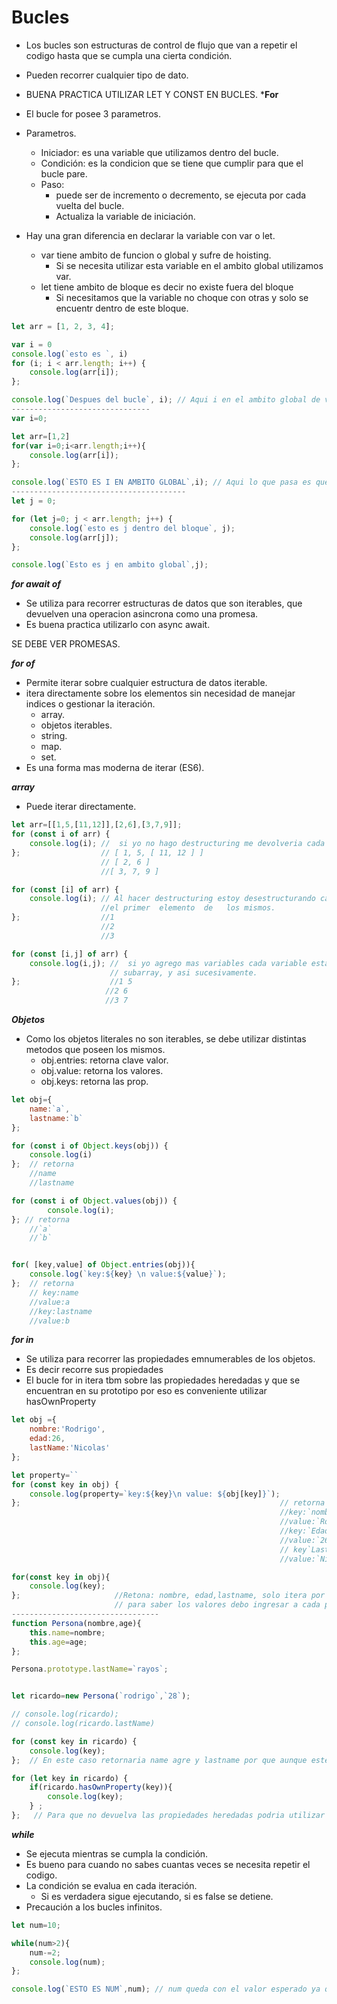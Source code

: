 # Bucles 
- Los bucles son estructuras de control de flujo que van a repetir el codigo hasta que se cumpla una cierta condición.
- Pueden recorrer cualquier tipo de dato.
- BUENA PRACTICA UTILIZAR LET Y CONST EN BUCLES.
***For**

- El bucle for posee 3 parametros.
- Parametros.
    - Iniciador: es una variable que utilizamos dentro del bucle.
    - Condición: es la condicion que se tiene que cumplir para que el bucle pare.
    - Paso: 
        - puede ser  de incremento o decremento, se ejecuta por cada vuelta del bucle. 
        - Actualiza la variable de iniciación.
- Hay una gran diferencia en declarar la variable con var o let.
    - var tiene ambito de funcion o global y sufre de hoisting.
        - Si se necesita utilizar esta variable en el ambito global utilizamos var.
    - let tiene ambito de bloque es decir no existe fuera del bloque 
        - Si necesitamos que la variable no choque con otras y solo se encuentr dentro de este bloque.

```js
let arr = [1, 2, 3, 4];

var i = 0
console.log(`esto es `, i)
for (i; i < arr.length; i++) {
    console.log(arr[i]);
};

console.log(`Despues del bucle`, i); // Aqui i en el ambito global de va actualizando.
-------------------------------
var i=0;

let arr=[1,2]
for(var i=0;i<arr.length;i++){
    console.log(arr[i]);
};

console.log(`ESTO ES I EN AMBITO GLOBAL`,i); // Aqui lo que pasa es que i  del ambito global se sobreescribe con mi variable dentro del bucle debido a que estas poseen ambito global (solo ven el contexto global.)
---------------------------------------
let j = 0;

for (let j=0; j < arr.length; j++) {
    console.log(`esto es j dentro del bloque`, j);
    console.log(arr[j]);
};

console.log(`Esto es j en ambito global`,j);
```

***for await of***
- Se utiliza para recorrer estructuras de datos que son iterables, que devuelven una operacion asincrona como una promesa.
- Es buena practica utilizarlo con async await.


SE DEBE VER PROMESAS.

***for of***
- Permite iterar sobre cualquier estructura de datos iterable.
- itera directamente sobre los elementos sin necesidad de manejar indices o gestionar la iteración.
    - array.
    - objetos iterables.
    - string.
    - map.
    - set.
- Es una forma mas moderna de iterar (ES6).

***array***
- Puede iterar directamente.
```js
let arr=[[1,5,[11,12]],[2,6],[3,7,9]];
for (const i of arr) {
    console.log(i); //  si yo no hago destructuring me devolveria cada elemento del primer array.
};                  // [ 1, 5, [ 11, 12 ] ] 
                    // [ 2, 6 ] 
                    //[ 3, 7, 9 ]

for (const [i] of arr) {
    console.log(i); // Al hacer destructuring estoy desestructurando cada sub-array y devolviendo 
                    //el primer  elemento  de   los mismos.
};                  //1
                    //2
                    //3

for (const [i,j] of arr) {
    console.log(i,j); //  si yo agrego mas variables cada variable estara tomando el segundo valor de  cada
                      // subarray, y asi sucesivamente.
};                    //1 5
                     //2 6
                     //3 7

```

***Objetos***
- Como los objetos literales no son iterables, se debe utilizar distintas metodos que poseen los mismos.
    - obj.entries: retorna clave valor.
    - obj.value: retorna los valores.
    - obj.keys: retorna las prop.

```js
let obj={
    name:`a`,
    lastname:`b`
};

for (const i of Object.keys(obj)) {
    console.log(i)
};  // retorna 
    //name
    //lastname

for (const i of Object.values(obj)) {
        console.log(i);
}; // retorna
    //`a`
    //`b`


for( [key,value] of Object.entries(obj)){
    console.log(`key:${key} \n value:${value}`);
};  // retorna
    // key:name
    //value:a
    //key:lastname
    //value:b
```
***for in***
- Se utiliza para recorrer las propiedades emnumerables de los objetos.
- Es decir recorre sus propiedades 
- El bucle for in itera tbm sobre las propiedades heredadas  y que se encuentran en su prototipo por eso es conveniente utilizar hasOwnProperty
 
```js
let obj ={
    nombre:'Rodrigo',
    edad:26,
    lastName:'Nicolas'
};

let property=``
for (const key in obj) {
    console.log(property=`key:${key}\n value: ${obj[key]}`);
};                                                          // retorna 
                                                            //key:`nombre` 
                                                            //value:`Rodrigo`, 
                                                            //key:`Edad` 
                                                            //value:`26`,
                                                            // key`Lastname` 
                                                            //value:`Nicolas`.

for(const key in obj){
    console.log(key);
};                     //Retona: nombre, edad,lastname, solo itera por sus propiedades emnumerables.
                       // para saber los valores debo ingresar a cada propiedades obj[key];
---------------------------------
function Persona(nombre,age){
    this.name=nombre;
    this.age=age;
};

Persona.prototype.lastName=`rayos`;


let ricardo=new Persona(`rodrigo`,`28`);

// console.log(ricardo);
// console.log(ricardo.lastName)

for (const key in ricardo) {
    console.log(key);
};  // En este caso retornaria name agre y lastname por que aunque este  en el prototipo de el obj sigue siendo una propiedad.

for (let key in ricardo) {
    if(ricardo.hasOwnProperty(key)){
        console.log(key);  
    } ;
};   // Para que no devuelva las propiedades heredadas podria utilizar un hasOwnProperty para que tome en cuenta unicamente las propiedades que posea el obj en si.

```
***while***
- Se ejecuta mientras se cumpla la condición.
- Es bueno para cuando no sabes cuantas veces se  necesita repetir el codigo. 
- La condición se evalua en cada iteración.
    - Si es verdadera sigue ejecutando, si es false se detiene.
- Precaución a los bucles infinitos.
```js
let num=10;

while(num>2){
    num-=2;
    console.log(num);
};

console.log(`ESTO ES NUM`,num); // num queda con el valor esperado ya que while resto 2 por  cada iteracion hasta que la condicion fue false.
```
